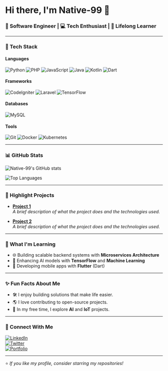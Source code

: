 # Hi there, I'm Native-99 👋

### 🚀 Software Engineer | 💻 Tech Enthusiast | 🌱 Lifelong Learner

---

### 🔧 Tech Stack

#### Languages
![Python](https://img.shields.io/badge/Python-3776AB?style=for-the-badge&logo=python&logoColor=white)
![PHP](https://img.shields.io/badge/PHP-777BB4?style=for-the-badge&logo=php&logoColor=white)
![JavaScript](https://img.shields.io/badge/JavaScript-F7DF1E?style=for-the-badge&logo=javascript&logoColor=black)
![Java](https://img.shields.io/badge/Java-007396?style=for-the-badge&logo=java&logoColor=white)
![Kotlin](https://img.shields.io/badge/Kotlin-0095D5?style=for-the-badge&logo=kotlin&logoColor=white)
![Dart](https://img.shields.io/badge/Dart-0175C2?style=for-the-badge&logo=dart&logoColor=white)

#### Frameworks
![CodeIgniter](https://img.shields.io/badge/CodeIgniter-EF4223?style=for-the-badge&logo=codeigniter&logoColor=white)
![Laravel](https://img.shields.io/badge/Laravel-FF2D20?style=for-the-badge&logo=laravel&logoColor=white)
![TensorFlow](https://img.shields.io/badge/TensorFlow-FF6F00?style=for-the-badge&logo=tensorflow&logoColor=white)

#### Databases
![MySQL](https://img.shields.io/badge/MySQL-4479A1?style=for-the-badge&logo=mysql&logoColor=white)

#### Tools
![Git](https://img.shields.io/badge/Git-F05032?style=for-the-badge&logo=git&logoColor=white)
![Docker](https://img.shields.io/badge/Docker-2496ED?style=for-the-badge&logo=docker&logoColor=white)
![Kubernetes](https://img.shields.io/badge/Kubernetes-326CE5?style=for-the-badge&logo=kubernetes&logoColor=white)

---

### 📊 GitHub Stats
![Native-99's GitHub stats](https://github-readme-stats.vercel.app/api?username=native-99&show_icons=true&theme=tokyonight&count_private=true)

![Top Languages](https://github-readme-stats.vercel.app/api/top-langs/?username=native-99&layout=compact&theme=tokyonight&count_private=true)

---

### 🌟 Highlight Projects
- [**Project 1**](https://github.com/native-99/project1)  
  *A brief description of what the project does and the technologies used.*
  
- [**Project 2**](https://github.com/native-99/project2)  
  *A brief description of what the project does and the technologies used.*

---

### 🌱 What I'm Learning
- 🌐 Building scalable backend systems with **Microservices Architecture**
- 🤖 Enhancing AI models with **TensorFlow** and **Machine Learning**
- 📱 Developing mobile apps with **Flutter** (Dart)

---

### ✨ Fun Facts About Me
- 🛠️ I enjoy building solutions that make life easier.
- 🌎 I love contributing to open-source projects.
- 🧩 In my free time, I explore **AI** and **IoT** projects.

---

### 🔗 Connect With Me
[![LinkedIn](https://img.shields.io/badge/-LinkedIn-0A66C2?style=for-the-badge&logo=linkedin&logoColor=white)](https://www.linkedin.com/in/native-99)  
[![Twitter](https://img.shields.io/badge/-Twitter-1DA1F2?style=for-the-badge&logo=twitter&logoColor=white)](https://twitter.com/native_99)  
[![Portfolio](https://img.shields.io/badge/-Portfolio-000000?style=for-the-badge&logo=firefox&logoColor=white)](https://native-99.github.io)

---

⭐️ *If you like my profile, consider starring my repositories!*
